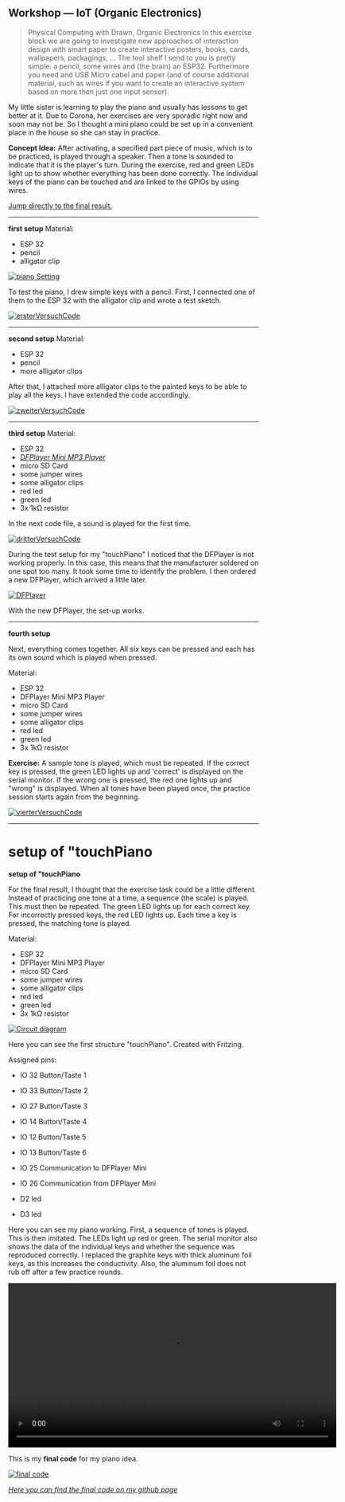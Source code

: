 ## Workshop — IoT (Organic Electronics)

> Physical Computing with Drawn, Organic Electronics
In this exercise block we are going to investigate new approaches of interaction design with smart paper to create interactive posters, books, cards, wallpapers, packagings, …
The tool shelf I send to you is pretty simple: a pencil, some wires and (the brain) an ESP32. Furthermore you need and USB Micro cabel and paper (and of course additional material, such as wires if you want to create an interactive system based on more then just one input sensor).


My little sister is learning to play the piano and usually has lessons to get better at it. Due to Corona, her exercises are very sporadic right now and soon may not be. So I thought a mini piano could be set up in a convenient place in the house so she can stay in practice.

**Concept Idea:** After activating, a specified part piece of music, which is to be practiced, is played through a speaker. Then a tone is sounded to indicate that it is the player's turn. During the exercise, red and green LEDs light up to show whether everything has been done correctly. The individual keys of the piano can be touched and are linked to the GPIOs by using wires. 

<a href="#final">Jump directly to the final result.</a>

* * *


**first setup** 
Material:

* ESP 32
* pencil
* alligator clip

<p>
  <a href="/assets/iot/connectedPiano.png" title="piano Setting">
    <img src="/assets/iot/connectedPiano.png" alt="piano Setting" />
  </a>
</p>

To test the piano, I drew simple keys with a pencil. First, I connected one of them to the ESP 32 with the alligator clip and wrote a test sketch. 

<p>
  <a href="/assets/iot/ersterVersuchCode.png" title="ersterVersuchCode">
    <img src="/assets/iot/ersterVersuchCode.png" alt="ersterVersuchCode" />
  </a>
</p>

* * *


**second setup** 
Material:

* ESP 32
* pencil
* more alligator clips

After that, I attached more alligator clips to the painted keys to be able to play all the keys. I have extended the code accordingly. 

<p>
  <a href="/assets/iot/zweiterVersuchCode.png" title="zweiterVersuchCode">
    <img src="/assets/iot/zweiterVersuchCode.png" alt="zweiterVersuchCode" />
  </a>
</p>

* * *

**third setup** 
Material:

* ESP 32
* [*DFPlayer Mini MP3 Player*](https://wiki.dfrobot.com/DFPlayer_Mini_SKU_DFR0299#target_3)
* micro SD Card
* some jumper wires
* some alligator clips
* red led
* green led
* 3x 1kΩ resistor

In the next code file, a sound is played for the first time.

<p>
  <a href="/assets/iot/dritterVersuchCode.png" title="dritterVersuchCode">
    <img src="/assets/iot/dritterVersuchCode.png" alt="dritterVersuchCode" />
  </a>
</p>

During the test setup for my "touchPiano" I noticed that the DFPlayer  is not working properly. In this case, this means that the manufacturer soldered on one spot too many. It took some time to identify the problem. I then ordered a new DFPlayer, which arrived a little later.
 
 <p>
   <a href="/assets/iot/DFPlayer.png" title="DFPlayer">
     <img src="/assets/iot/DFPlayer.png" alt="DFPlayer" />
   </a>
 </p>

With the new DFPlayer, the set-up works.

* * *

**fourth setup** 

Next, everything comes together. All six keys can be pressed and each has its own sound which is played when pressed. 

Material:

* ESP 32
* DFPlayer Mini MP3 Player
* micro SD Card
* some jumper wires
* some alligator clips
* red led
* green led
* 3x 1kΩ resistor

**Exercise:** A sample tone is played, which must be repeated. If the correct key is pressed, the green LED lights up and 'correct' is displayed on the serial monitor. If the wrong one is pressed, the red one lights up and "wrong" is displayed. When all tones have been played once, the practice session starts again from the beginning. 

<p>
  <a href="/assets/iot/vierterVersuchCode.png" title="vierterVersuchCode">
    <img src="/assets/iot/vierterVersuchCode.png" alt="vierterVersuchCode" />
  </a>
</p>

* * *


<h1><a name="final">setup of "touchPiano</a></h1>

**setup of "touchPiano**

For the final result, I thought that the exercise task could be a little different. Instead of practicing one tone at a time, a sequence (the scale) is played. This must then be repeated. The green LED lights up for each correct key. For incorrectly pressed keys, the red LED lights up. Each time a key is pressed, the matching tone is played.

Material:

* ESP 32
* DFPlayer Mini MP3 Player
* micro SD Card
* some jumper wires
* some alligator clips
* red led
* green led
* 3x 1kΩ resistor

<p>
  <a href="/assets/iot/schaltplan.png" title="Circuit diagram">
    <img src="/assets/iot/schaltplan.png" alt="Circuit diagram" />
  </a>
</p>

Here you can see the first structure "touchPiano". Created with Fritzing.

Assigned pins: 
* IO 32       Button/Taste 1 
* IO 33       Button/Taste 2 
* IO 27       Button/Taste 3
* IO 14       Button/Taste 4
* IO 12       Button/Taste 5
* IO 13       Button/Taste 6 

* IO 25       Communication to DFPlayer Mini
* IO 26       Communication from DFPlayer Mini

* D2          led    
* D3          led

Here you can see my piano working. First, a sequence of tones is played. This is then imitated. The LEDs light up red or green. The serial monitor also shows the data of the individual keys and whether the sequence was reproduced correctly. I replaced the graphite keys with thick aluminum foil keys, as this increases the conductivity. Also, the aluminum foil does not rub off after a few practice rounds.

<video width="contain" height="330" controls>
  <source src="/assets/iot/PianoTogether.mp4" type="video/mp4">
</video>

This is my **final code** for my piano idea.

<p>
  <a href="/assets/iot/FinalCode.png" title="final code">
    <img src="/assets/iot/FinalCode.png" alt="final code" />
  </a>
</p>

[*Here you can find the final code on my github page*](https://github.com/Sarah-Wach/sarah-wach.github.io/blob/main/assets/iot/finalPiano.ino)



